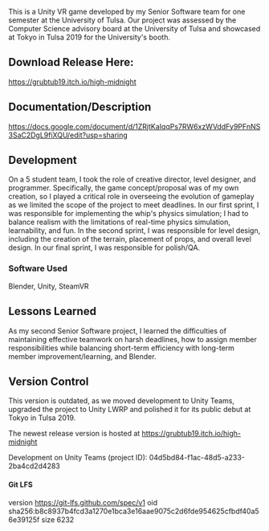 This is a Unity VR game developed by my Senior Software team for one semester at the University of Tulsa. Our project was assessed by the Computer Science advisory board at the University of Tulsa and showcased at Tokyo in Tulsa 2019 for the University's booth.

## Download Release Here:

https://grubtub19.itch.io/high-midnight

## Documentation/Description
https://docs.google.com/document/d/1ZRjtKaIqqPs7RW6xzWVddFy9PFnNS3SaC2DgL9fiXQU/edit?usp=sharing

## Development

On a 5 student team, I took the role of creative director, level designer, and programmer. Specifically, the game concept/proposal was of my own creation, so I played a critical role in overseeing the evolution of gameplay as we limited the scope of the project to meet deadlines. In our first sprint, I was responsible for implementing the whip's physics simulation; I had to balance realism with the limitations of real-time physics simulation, learnability, and fun. In the second sprint, I was responsible for level design, including the creation of the terrain, placement of props, and overall level design. In our final sprint, I was responsible for polish/QA.

### Software Used
Blender, Unity, SteamVR

## Lessons Learned

As my second Senior Software project, I learned the difficulties of maintaining effective teamwork on harsh deadlines, how to assign member responsibilities while balancing short-term efficiency with long-term member improvement/learning, and Blender.

## Version Control
This version is outdated, as we moved development to Unity Teams, upgraded the project to Unity LWRP and polished it for its public debut at Tokyo in Tulsa 2019.

The newest release version is hosted at https://grubtub19.itch.io/high-midnight

Development on Unity Teams (project ID): 04d5bd84-f1ac-48d5-a233-2ba4cd2d4283

#### Git LFS
version https://git-lfs.github.com/spec/v1
oid sha256:b8c8937b4fcd3a1270e1bca3e16aae9075c2d6fde954625cfbdf40a56e39125f
size 6232
